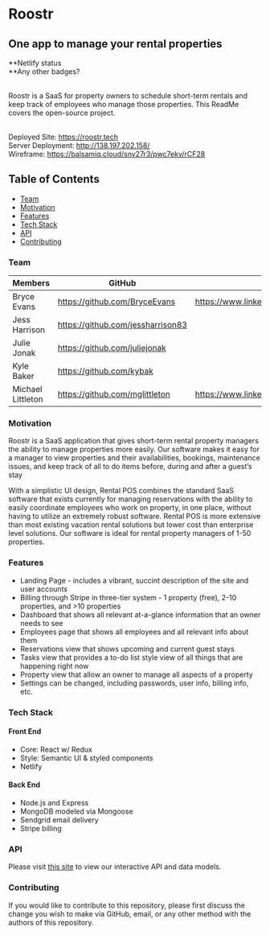 # Roostr
## One app to manage your rental properties

**Netlify status <br>
**Any other badges? <br> <br>

Roostr is a SaaS for property owners to schedule short-term rentals and keep track of employees who manage those properties. This ReadMe covers the open-source project.<br> <br>

Deployed Site: https://roostr.tech<br>
Server Deployment: http://138.197.202.158/<br>
Wireframe: https://balsamiq.cloud/snv27r3/pwc7ekv/rCF28

## Table of Contents
- [Team](#team)
- [Motivation](#Motivation)
- [Features](#Features)
- [Tech Stack](#tech-stack)
- [API](#API)
- [Contributing](#Contributing)

### Team
| Members           |      GitHub                         |  LinkedIn                                        |
|-------------------|-------------------------------------|--------------------------------------------------|
| Bryce Evans       | https://github.com/BryceEvans       | https://www.linkedin.com/in/bryce-evans/         |
| Jess Harrison     | https://github.com/jessharrison83   |   |
| Julie Jonak       | https://github.com/juliejonak       |    |
| Kyle Baker        | https://github.com/kybak            |   |
| Michael Littleton | https://github.com/mglittleton      | https://www.linkedin.com/in/michaelglittleton/   |

### Motivation

Roostr is a SaaS application that gives short-term rental property managers the ability to manage properties more easily. Our software makes it easy for a manager to view properties and their availabilities, bookings, maintenance issues, and keep track of all to do items before, during and after a guest’s stay

With a simplistic UI design, Rental POS combines the standard SaaS software that exists currently for managing reservations with the ability to easily coordinate employees who work on property, in one place, without having to utilize an extremely robust software. Rental POS is more extensive than most existing vacation rental solutions but lower cost than enterprise level solutions. Our software is ideal for rental property managers of 1-50 properties.

### Features

- Landing Page - includes a vibrant, succint description of the site and user accounts
- Billing through Stripe in three-tier system - 1 property (free), 2-10 properties, and >10 properties
- Dashboard that shows all relevant at-a-glance information that an owner needs to see
- Employees page that shows all employees and all relevant info about them
- Reservations view that shows upcoming and current guest stays
- Tasks view that provides a to-do list style view of all things that are happening right now
- Property view that allow an owner to manage all aspects of a property
- Settings can be changed, including passwords, user info, billing info, etc.

### Tech Stack

#### Front End

- Core: React w/ Redux
- Style: Semantic UI & styled components
- Netlify

#### Back End

- Node.js and Express
- MongoDB modeled via Mongoose
- Sendgrid email delivery
- Stripe billing

### API

Please visit [this site](https://app.swaggerhub.com/apis-docs/Roostr/roostr-rentals/1.0.0) to view our interactive API and data models.

### Contributing

If you would like to contribute to this repository, please first discuss the change you wish to make via GitHub, email, or any other method with the authors of this repository.